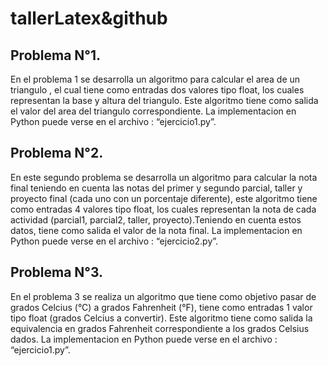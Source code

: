 # tallerLatex&github
## Problema N°1.
En el problema 1 se desarrolla un algoritmo para calcular el area de un triangulo , el cual tiene como entradas dos valores tipo float, los cuales representan la base y altura del triangulo. Este algoritmo tiene como salida el valor del area del triangulo correspondiente. La implementacion en Python puede verse en el archivo :  “ejercicio1.py”.

## Problema N°2.
En este segundo problema se desarrolla un algoritmo para calcular la nota final teniendo en cuenta las notas del primer y segundo parcial, taller y proyecto final (cada uno con un porcentaje diferente), este algoritmo tiene como entradas 4 valores tipo float, los cuales representan la nota de cada actividad (parcial1, parcial2, taller, proyecto).Teniendo en cuenta estos datos, tiene como salida el valor de la nota final. La implementacion en Python puede verse en el archivo :  “ejercicio2.py”.

## Problema N°3.
En el problema 3 se realiza un algoritmo que tiene como objetivo pasar de grados Celcius (°C) a grados Fahrenheit (°F), tiene como entradas 1 valor tipo float (grados Celcius a convertir). Este algoritmo tiene como salida la equivalencia en grados Fahrenheit correspondiente a los grados Celsius dados. La implementacion en Python puede verse en el archivo :  “ejercicio1.py”.



